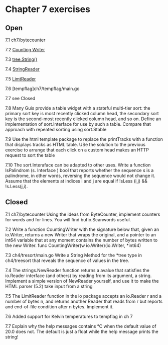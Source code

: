 # Chapter 7 exercises

## Open
7.1 ch7/bytecounter 

7.2 [Counting Writer](examples/ch7/countingwriter/cw.go)

7.3 [tree.String()](ch4/tresort/main.go)

7.4 [StringReader](exercises/ch7/newreader/nr.go)

7.5 [LimtReader](exercises/ch7/newreader/nr.go)

7.6 [tempflag]ch7/tempflag/main.go

7.7 see Closed

7.8 Many Guis provide a table widget with a stateful multi-tier sort: the
    primary sort key is most recently clicked column head, the secondary sort
    key is the second-most recently clicked column head, and so on. Define an
    implementation of sort.Interface for use by such a table. Compare that 
    approach with repeated sorting using sort.Stable

7.9 Use the html template package to replace the printTracks with a function
    that displays tracks as HTML table. USe the solution to the previous exercise
    to arrange that each click on a custom head makes an HTTP request to sort 
    the table

7.10 The sort.Interaface can be adapted to other uses. Write a function 
     IsPalindrom (s. Interface ) bool that reports whether the sequence s is
     a palindrome, in other words, reversing the sequence would not change
     it. Assume that the elements at indices i and j are equal if !sLess (i,j)
     && !s.Less(j,i).
     

## Closed

7.1 ch7/bytecounter
    Using the ideas from ByteCounter, implement counters for words and
    for lines. You will find bufio.Scanwords useful.

7.2 Write a function CountingWriter with the signature below that, given
    an io.Writer, returns a new Writer that wraps the original, and a 
    pointer to an int64 variable that at any moment contains the 
    number of bytes written to the new Writer. 
    func CountingWriter(w io.Writer)(io.Writer, *int64)

7.3 ch4/tresort/main.go 
    Write a String Method for the *tree type in ch4/treesort that reveals
    the sequence of values in the tree.

7.4 The strings.NewReader function returns a avalue that satisfies the io.Reader
    interface (and others) by reading from its argument, a string. Implement a 
    simple version of NewReader yourself, and use it to make the HTML parser 
    (5.2) take input from a string

7.5 The LimitReader function in the io package accepts an io.Reader r and a
    number of bytes n, and returns another Reader that reads from r but reports
    and end-of-file condition after n bytes. Implement it. 

7.6 Added support for Kelvin temperatures to tempflag in ch 7

7.7 Explain why the help messages contains °C when the default value of 20.0 
    does not.
    The default is just a float while the help message prints the string!

